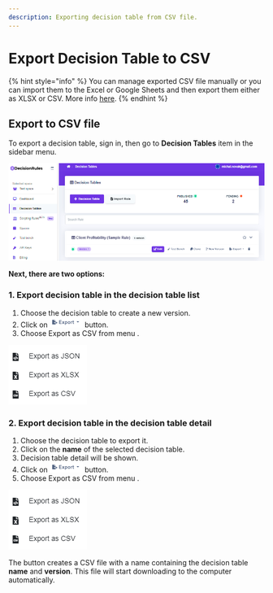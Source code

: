 ```yaml
---
description: Exporting decision table from CSV file.
---
```


# Export Decision Table to CSV

{% hint style="info" %}
You can manage exported CSV file manually or you can import them to the Excel or Google Sheets and then export them either as XLSX or CSV. More info [here](../manage-tables-excel-gsheets.md).
{% endhint %}

## Export to CSV file

To export a decision table, sign in, then go to **Decision Tables** item in the sidebar menu.

![](<../../.gitbook/assets/image (154).png>)

**Next, there are two options:**

### **1.** Export decision table in the decision table list

1. Choose the decision table to create a new version.
2. Click on ![](../../.gitbook/assets/export.PNG) button.
3. Choose Export as CSV from menu .&#x20;

![](<../../.gitbook/assets/image (164).png>)

### 2. Export decision table in the decision table detail

1. Choose the decision table to export it.
2. Click on the **name** of the selected decision table.
3. Decision table detail will be shown.
4. Click on ![](../../.gitbook/assets/export.PNG) button.
5. Choose Export as CSV from menu .&#x20;

![](<../../.gitbook/assets/image (163) (1).png>)

The button creates a CSV file with a name containing the decision table **name** and **version**. This file will start downloading to the computer automatically.
